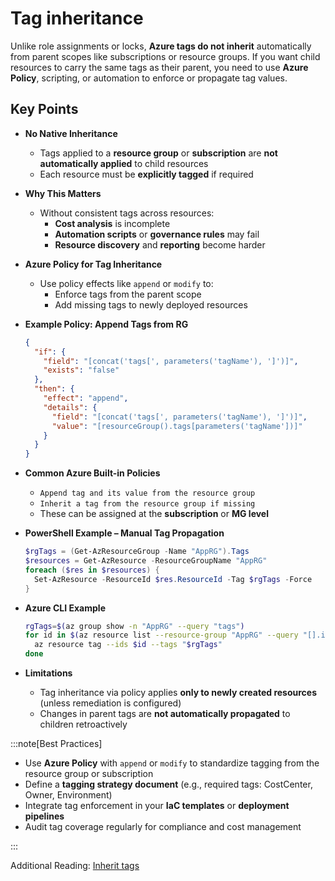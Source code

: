 # Tag inheritance

Unlike role assignments or locks, **Azure tags do not inherit** automatically from parent scopes like subscriptions or resource groups. If you want child resources to carry the same tags as their parent, you need to use **Azure Policy**, scripting, or automation to enforce or propagate tag values.

## Key Points

- **No Native Inheritance**
  - Tags applied to a **resource group** or **subscription** are **not automatically applied** to child resources
  - Each resource must be **explicitly tagged** if required
- **Why This Matters**
  - Without consistent tags across resources:
    - **Cost analysis** is incomplete
    - **Automation scripts** or **governance rules** may fail
    - **Resource discovery** and **reporting** become harder
- **Azure Policy for Tag Inheritance**
  - Use policy effects like `append` or `modify` to:
    - Enforce tags from the parent scope
    - Add missing tags to newly deployed resources
- **Example Policy: Append Tags from RG**

  ```json title="Policy Definition Snippet"
  {
    "if": {
      "field": "[concat('tags[', parameters('tagName'), ']')]",
      "exists": "false"
    },
    "then": {
      "effect": "append",
      "details": {
        "field": "[concat('tags[', parameters('tagName'), ']')]",
        "value": "[resourceGroup().tags[parameters('tagName'])]"
      }
    }
  }
  ```

- **Common Azure Built-in Policies**
  - `Append tag and its value from the resource group`
  - `Inherit a tag from the resource group if missing`
  - These can be assigned at the **subscription** or **MG level**

- **PowerShell Example – Manual Tag Propagation**

  ```powershell title="PowerShell"
  $rgTags = (Get-AzResourceGroup -Name "AppRG").Tags
  $resources = Get-AzResource -ResourceGroupName "AppRG"
  foreach ($res in $resources) {
    Set-AzResource -ResourceId $res.ResourceId -Tag $rgTags -Force
  }
  ```

- **Azure CLI Example**

  ```bash title="Shell"
  rgTags=$(az group show -n "AppRG" --query "tags")
  for id in $(az resource list --resource-group "AppRG" --query "[].id" -o tsv); do
    az resource tag --ids $id --tags "$rgTags"
  done
  ```

- **Limitations**
  - Tag inheritance via policy applies **only to newly created resources** (unless remediation is configured)
  - Changes in parent tags are **not automatically propagated** to children retroactively

:::note[Best Practices]

- Use **Azure Policy** with `append` or `modify` to standardize tagging from the resource group or subscription
- Define a **tagging strategy document** (e.g., required tags: CostCenter, Owner, Environment)
- Integrate tag enforcement in your **IaC templates** or **deployment pipelines**
- Audit tag coverage regularly for compliance and cost management

:::

Additional Reading: [Inherit tags](https://learn.microsoft.com/en-us/azure/azure-resource-manager/management/tag-resources#inherit-tags)
